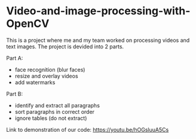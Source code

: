 # Video-and-image-processing-with-OpenCV

This is a project where me and my team worked on processing videos and text images. The project is devided into 2 parts.

Part A:
- face recognition (blur faces)
- resize and overlay videos
- add watermarks

Part B:
- identify and extract all paragraphs
- sort paragraphs in correct order
- ignore tables (do not extract)

Link to demonstration of our code: https://youtu.be/hOGsluuA5Cs
